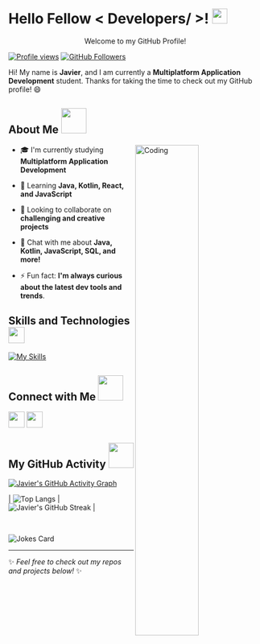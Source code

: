<h1> Hello Fellow < Developers/ >! <img src="https://discords.com/_next/image?url=https%3A%2F%2Fcdn.discordapp.com%2Femojis%2F782223231121227776.gif%3Fv%3D1&w=64&q=75" width="30px"> </h1>
<p align='center'> Welcome to my GitHub Profile! </p>

[![Profile views](https://visitcount.itsvg.in/api?id=jvr-19&icon=0&color=6)](https://visitcount.itsvg.in)
[![GitHub Followers](https://img.shields.io/github/followers/jvr-19?label=Follow&style=social)](https://github.com/jvr-19)

<div size='20px'> 
Hi! My name is <b>Javier</b>, and I am currently a <b>Multiplatform Application Development</b> student. Thanks for taking the time to check out my GitHub profile! 😄
</div>

<h2> About Me <img src="https://media.giphy.com/media/3oriO0OEd9QIDdllqo/giphy.gif" width="50px"></h2>

<img align="right" alt="Coding" width="50%" src="https://raw.githubusercontent.com/onimur/.github/master/.resources/git-header.svg" />

- 🎓 I'm currently studying **Multiplatform Application Development**
  
- 🌱 Learning **Java, Kotlin, React, and JavaScript**
  
- 🤝 Looking to collaborate on **challenging and creative projects**
  
- 💬 Chat with me about **Java, Kotlin, JavaScript, SQL, and more!**
  
- ⚡ Fun fact: **I'm always curious about the latest dev tools and trends**.

<h2> Skills and Technologies <img src="https://media.giphy.com/media/KzJkzjggfGN5Py6nkT/giphy.gif" width="32px"></h2>

[![My Skills](https://skillicons.dev/icons?i=java,react,kotlin,js,html,css,git,mongodb,discordjs)](https://skillicons.dev)

<h2> Connect with Me <img src='https://raw.githubusercontent.com/ShahriarShafin/ShahriarShafin/main/Assets/handshake.gif' width="50px"></h2>

<a href='https://github.com/jvr-19' target="_blank"> <img width='32px' align='center' src="https://raw.githubusercontent.com/rahulbanerjee26/githubAboutMeGenerator/main/icons/github.svg"/></a>
<a href='https://discord.com/users/668120759725457408' target="_blank"> <img width='32px' align='center' src="https://raw.githubusercontent.com/rahulbanerjee26/githubAboutMeGenerator/main/icons/discord.svg"/></a>

<h2> My GitHub Activity <img src="https://media.giphy.com/media/ZVik7pBtu9dNS/giphy.gif" width="50px"></h2>

[![Javier's GitHub Activity Graph](https://github-readme-activity-graph.vercel.app/graph?username=jvr-19&theme=react-dark)](https://github.com/ashutosh00710/github-readme-activity-graph)

| ![Top Langs](https://github-readme-stats.vercel.app/api/top-langs/?username=jvr-19&theme=tokyonight) | ![Javier's GitHub Streak](https://github-readme-streak-stats.herokuapp.com/?user=jvr-19&theme=tokyonight) |

<br>

![Jokes Card](https://readme-jokes.vercel.app/api?theme=tokyonight)

---

✨ *Feel free to check out my repos and projects below!* ✨
